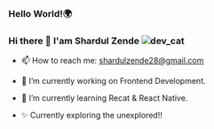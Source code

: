 ### Hello World!🌍 
### Hi there 👋 I'am Shardul Zende ![dev_cat](https://user-images.githubusercontent.com/76963813/154784793-59f91608-d60c-4e85-b3d2-86482645b272.gif)

- 📫 How to reach me: shardulzende28@gmail.com

- 🔭 I’m currently working on Frontend Development.
- 🌱 I’m currently learning Recat & React Native.
- ✨ Currently exploring the unexplored!!


